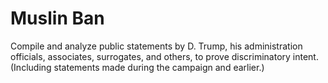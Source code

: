 # Muslin Ban
Compile and analyze public statements by D. Trump, his administration officials, associates, surrogates, and others, to prove discriminatory intent. (Including statements made during the campaign and earlier.)
